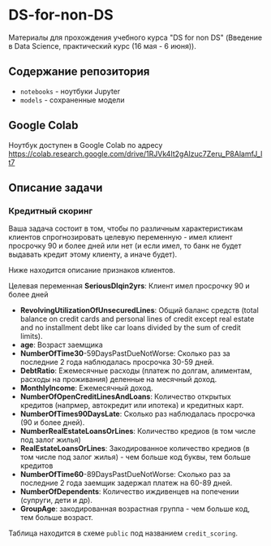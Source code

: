 # DS-for-non-DS
Материалы для прохождения учебного курса "DS for non DS" (Введение в Data Science, практический курс (16 мая - 6 июня)).

## Содержание репозитория
* `notebooks` - ноутбуки Jupyter
* `models` - сохраненные модели

## Google Colab
Ноутбук доступен в Google Colab по адресу https://colab.research.google.com/drive/1RJVk4It2gAIzuc7Zeru_P8AlamfJ_lt7

## Описание задачи

### Кредитный скоринг

Ваша задача состоит в том, чтобы по различным характеристикам клиентов спрогнозировать целевую переменную - имел клиент просрочку 90 и более дней или нет (и если имел, то банк не будет выдавать кредит этому клиенту, а иначе будет). 

Ниже находится описание признаков клиентов.

Целевая переменная
**SeriousDlqin2yrs**: Клиент имел просрочку 90 и более дней
- **RevolvingUtilizationOfUnsecuredLines**: Общий баланс средств (total balance on credit cards and personal lines of credit except real estate and no installment debt like car loans divided by the sum of credit limits).
- **age**: Возраст заемщика
- **NumberOfTime30**-59DaysPastDueNotWorse: Сколько раз за последние 2 года наблюдалась просрочка 30-59 дней.
- **DebtRatio**: Ежемесячные расходы (платеж по долгам, алиментам, расходы на проживания) деленные на месячный доход.
- **MonthlyIncome**: Ежемесячный доход.
- **NumberOfOpenCreditLinesAndLoans**: Количество открытых кредитов (напрмер, автокредит или ипотека) и кредитных карт.
- **NumberOfTimes90DaysLate**: Сколько раз наблюдалась просрочка (90 и более дней).
- **NumberRealEstateLoansOrLines**: Количество кредиов (в том числе под залог жилья)
- **RealEstateLoansOrLines**: Закодированное количество кредиов (в том числе под залог жилья) - чем больше код буквы, тем больше кредитов
- **NumberOfTime60**-89DaysPastDueNotWorse: Сколько раз за последние 2 года заемщик задержал платеж на 60-89 дней.
- **NumberOfDependents**: Количество иждивенцев на попечении (супруги, дети и др).
- **GroupAge**: закодированная возрастная группа - чем больше код, тем больше возраст.

Таблица находится в схеме `public` под названием `credit_scoring`. 
